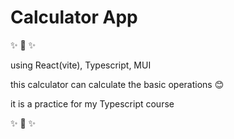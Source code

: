 # Calculator App

:sparkles: :rainbow: :sparkles:

using React(vite), Typescript, MUI

this calculator can calculate the basic operations :blush:

it is a practice for my Typescript course

:sparkles: :rainbow: :sparkles:
